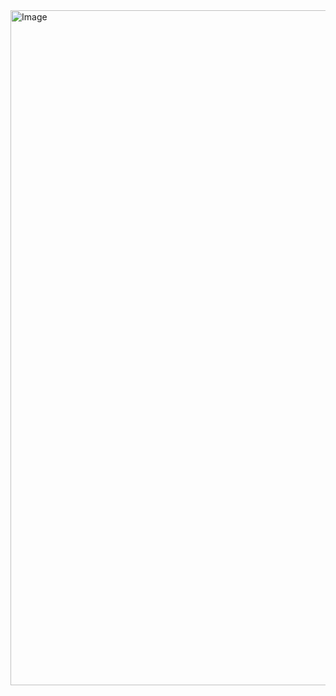 <img width="1920" height="1080" alt="Image" src="https://github.com/user-attachments/assets/53dfb1cb-4207-4008-ad43-f0cd1008dafc" />
